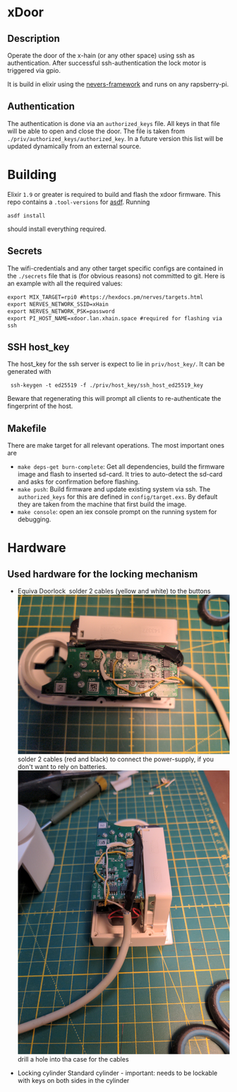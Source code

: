 # xDoor

## Description

Operate the door of the x-hain (or any other space) using ssh as authentication. After successful ssh-authentication the lock motor is triggered via gpio.

It is build in elixir using the [nevers-framework](https://hexdocs.pm/nerves/getting-started.html) and runs on any rapsberry-pi.

## Authentication

The authentication is done via an `authorized_keys` file. All keys in that file will be able to open and close the door. The file is taken from `./priv/authorized_keys/authorized_key`. In a future version this list will be updated dynamically from an external source.

# Building

Elixir `1.9` or greater is required to build and flash the xdoor firmware. This repo contains a `.tool-versions` for [asdf](https://asdf-vm.com). Running 
```
asdf install
``` 
should install everything required.

## Secrets

The wifi-credentials and any other target specific configs are contained in the `./secrets` file that is (for obvious reasons) not committed to git. Here is an example with all the required values:

```
export MIX_TARGET=rpi0 #https://hexdocs.pm/nerves/targets.html
export NERVES_NETWORK_SSID=xHain
export NERVES_NETWORK_PSK=password
export PI_HOST_NAME=xdoor.lan.xhain.space #required for flashing via ssh
```

## SSH host_key

The host_key for the ssh server is expect to lie in `priv/host_key/`. It can be generated with 
```
 ssh-keygen -t ed25519 -f ./priv/host_key/ssh_host_ed25519_key
```
Beware that regenerating this will prompt all clients to re-authenticate the fingerprint of the host.

## Makefile 

There are make target for all relevant operations. The most important ones are

* `make deps-get burn-complete`: Get all dependencies, build the firmware image and flash to inserted sd-card. It tries to auto-detect the sd-card and asks for confirmation before flashing.
* `make push`: Build firmware and update existing system via ssh. The `authorized_keys` for this are defined in `config/target.exs`. By default they are taken from the machine that first build the image.
* `make console`: open an iex console prompt on the running system for debugging.


# Hardware

## Used hardware for the locking mechanism
* Equiva Doorlock
<img href=https://www.eq-3.de/assets/images/3/Eqiva-Bluethooth-Smart-Tuerschlossantrieb-V-oS_142950A0_stiwa-b947e9f2.png></img>
solder 2 cables (yellow and white) to the buttons
<img src=pic1.jpg></img>
solder 2 cables (red and black) to connect the power-supply, if you don't want to rely on batteries.
<img src=pic2.jpg></img>
drill a hole into tha case for the cables


* Locking cylinder
Standard cylinder - important: needs to be lockable with keys on both sides in the cylinder